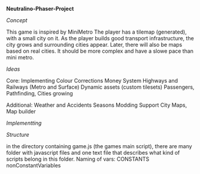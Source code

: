  **Neutralino-Phaser-Project**

 *Concept*

This game is inspired by MiniMetro
The player has a tilemap (generated), with a small city on it. As the player builds good transport infrastructure,
the city grows and surrounding cities appear. Later, there will also be maps based on real cities.
It should be more complex and have a slowe pace than mini metro.


 *Ideas*

Core:
Implementing Colour Corrections
Money System
Highways and Railways (Metro and Surface)
Dynamic assets (custom tilesets)
Passengers, Pathfinding, Cities growing

Additional:
Weather and Accidents
Seasons
Modding Support
City Maps, Map builder



 *Implementting*



 *Structure*
 
 in the directory containing game.js (the games main script), there are many folder with javascript files and one text file that
 describes what kind of scripts belong in this folder.
 Naming of vars:
 CONSTANTS
 nonConstantVariables

